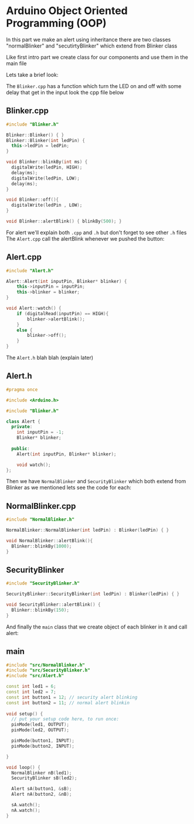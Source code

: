 # Arduino Object Oriented Programming (OOP)

In this part we make an alert using inheritance there are two classes "normalBlinker" and "secutirtyBlinker" which extend from Blinker class

Like first intro part we create class for our components and use them in the main file

Lets take a brief look:

The <code>Blinker.cpp</code> has a function which turn the LED on and off with some delay that get in the input look the cpp file below

## Blinker.cpp
```cpp
#include "Blinker.h"

Blinker::Blinker() { }
Blinker::Blinker(int ledPin) {
  this->ledPin = ledPin;
}

void Blinker::blinkBy(int ms) {
  digitalWrite(ledPin, HIGH);
  delay(ms);
  digitalWrite(ledPin, LOW);
  delay(ms);
}

void Blinker::off(){
  digitalWrite(ledPin , LOW);
}

void Blinker::alertBlink() { blinkBy(500); }
```

For alert we'll explain both <code>.cpp</code> and <code>.h</code> but don't forget to see other <code>.h</code> files
The <code>Alert.cpp</code> call the alertBlink whenever we pushed the button:
## Alert.cpp
```cpp
#include "Alert.h"

Alert::Alert(int inputPin, Blinker* blinker) {
	this->inputPin = inputPin;
	this->blinker = blinker;
}

void Alert::watch() {
	if (digitalRead(inputPin) == HIGH){
		blinker->alertBlink();
	}
	else {
		blinker->off();
	}
}
```
The <code>Alert.h</code> blah blah (explain later)
## Alert.h
```cpp
#pragma once

#include <Arduino.h>

#include "Blinker.h"

class Alert {
  private:
    int inputPin = -1;
    Blinker* blinker;
    
  public:
    Alert(int inputPin, Blinker* blinker);

    void watch();
};
```

Then we have <code>NormalBlinker</code> and <code>SecurityBlinker</code> which both extend from Blinker as we mentioned lets see the code for each:
## NormalBlinker.cpp
```cpp
#include "NormalBlinker.h"

NormalBlinker::NormalBlinker(int ledPin) : Blinker(ledPin) { }

void NormalBlinker::alertBlink(){
  Blinker::blinkBy(1000);
}
```

## SecurityBlinker
```cpp
#include "SecurityBlinker.h"

SecurityBlinker::SecurityBlinker(int ledPin) : Blinker(ledPin) { }

void SecurityBlinker::alertBlink() {
  Blinker::blinkBy(150);
}
```

And finally the <code>main</code> class that we create object of each blinker in it and call alert:

## main

```cpp
#include "src/NormalBlinker.h"
#include "src/SecurityBlinker.h"
#include "src/Alert.h"

const int led1 = 6;
const int led2 = 7;
const int button1 = 12; // security alert blinking 
const int button2 = 11; // normal alert blinkin
  
void setup() {
  // put your setup code here, to run once:
  pinMode(led1, OUTPUT);
  pinMode(led2, OUTPUT);

  pinMode(button1, INPUT);
  pinMode(button2, INPUT);

}

void loop() {
  NormalBlinker nB(led1);
  SecurityBlinker sB(led2);

  Alert sA(button1, &sB);
  Alert nA(button2, &nB);

  sA.watch();
  nA.watch();
}
```
